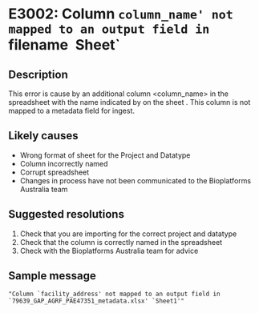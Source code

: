 # E3002: Column `column_name' not mapped to an output field in `filename` `Sheet`

## Description

This error is cause by an additional column <column_name> in the spreadsheet with the
name indicated by <filename> on the sheet <sheet>.  This column is not mapped to
a metadata field for ingest.

## Likely causes
* Wrong format of sheet for the Project and Datatype
* Column incorrectly named
* Corrupt spreadsheet
* Changes in process have not been communicated to the Bioplatforms Australia team

## Suggested resolutions

1. Check that you are importing for the correct project and datatype
2. Check that the column is correctly named in the spreadsheet
3. Check with the Bioplatforms Australia team for advice

## Sample message

```
"Column `facility_address' not mapped to an output field in `79639_GAP_AGRF_PAE47351_metadata.xlsx' `Sheet1'"
```
